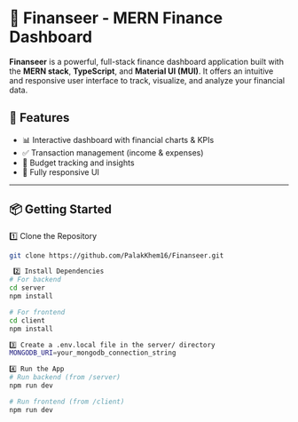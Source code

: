 

# 💸 Finanseer - MERN Finance Dashboard

**Finanseer** is a powerful, full-stack finance dashboard application built with the **MERN stack**, **TypeScript**, and **Material UI (MUI)**. It offers an intuitive and responsive user interface to track, visualize, and analyze your financial data.

## 🚀 Features

- 📊 Interactive dashboard with financial charts & KPIs
- ✅ Transaction management (income & expenses)
- 🎯 Budget tracking and insights
- 📱 Fully responsive UI

---

## 📦 Getting Started

 1️⃣ Clone the Repository

```bash
git clone https://github.com/PalakKhem16/Finanseer.git

 2️⃣ Install Dependencies
# For backend
cd server
npm install

# For frontend
cd client
npm install

3️⃣ Create a .env.local file in the server/ directory
MONGODB_URI=your_mongodb_connection_string

4️⃣ Run the App
# Run backend (from /server)
npm run dev

# Run frontend (from /client)
npm run dev
